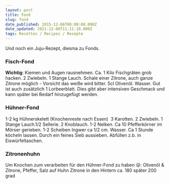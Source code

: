 ```yaml
---
layout: post
title: Fond
slug: fond
date_published: 2015-12-06T00:00:00.000Z
date_updated: 2021-12-06T11:11:10.000Z
tags: Recettes / Recipes / Rezepte
---
```


Und noch ein Juju-Rezept, diesma zu Fonds.

### Fisch-Fond

**Wichtig**: Kiemen und Augen rausnehmen. Ca. 1 Kilo Fischgräten grob hacken. 2 Zwiebeln. 1 Stange Lauch. Schale einer Zitrone, auch ganze Zitrone möglich - Vorsicht das weiße wird bitter. 5cl Olivenöl. Wasser. Gut ist auch zusätzlich 1 Lorbeerblatt. Dies gibt aber intensiven Geschmack und kann später bei Bedarf hinzugefügt werden. 

### Hühner-Fond

1-2 kg Hühnerskelett (Knochenreste nach Essen)  3 Karotten. 2 Zwiebeln. 1 Stange Lauch.1/2 Sellerie. 2 Knoblauch. 1-2 Nelken. Ca 10 Pfefferkörner im Mörser gerieben. 1-2 Scheiben Ingwer ca 1/2 cm. Wasser. Ca 1 Stunde köcheln lassen. Durch ein feines Sieb aussieben. Abfüllen z.b. in Eiswürfeltaschen.

### Zitronenhuhn

Um Knochen zum verarbeiten für den Hühner-Fond zu haben 😜: Olivenöl & Zitrone, Pfeffer, Salz auf Huhn Zitrone in den Hintern ca. 180 später 200 grad
